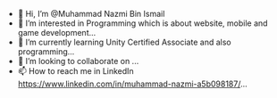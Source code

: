 - 👋 Hi, I’m @Muhammad Nazmi Bin Ismail
- 👀 I’m interested in Programming which is about website, mobile and game development...
- 🌱 I’m currently learning Unity Certified Associate and also programming...
- 💞️ I’m looking to collaborate on ...
- 📫 How to reach me in LinkedIn https://www.linkedin.com/in/muhammad-nazmi-a5b098187/...

<!---
muhammad-nazmi12/muhammad-nazmi12 is a ✨ special ✨ repository because its `README.md` (this file) appears on your GitHub profile.
You can click the Preview link to take a look at your changes.
--->
